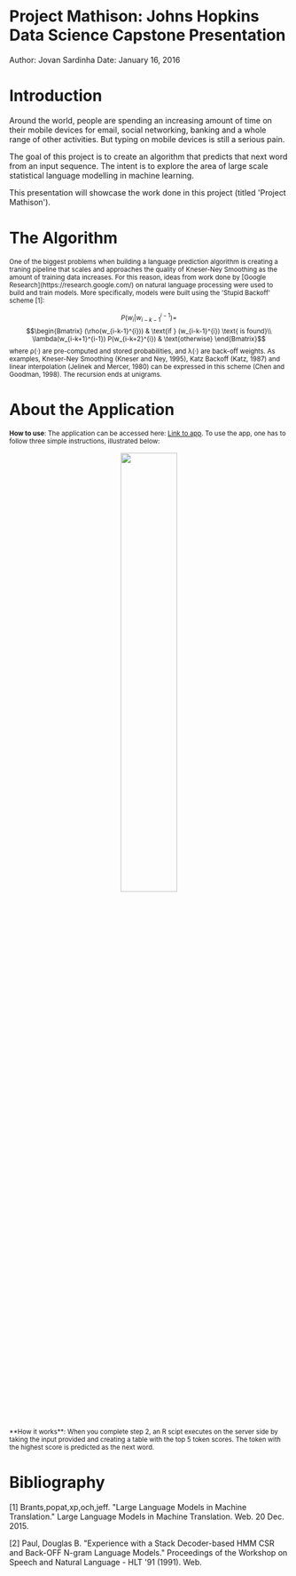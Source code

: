 Project Mathison: Johns Hopkins Data Science Capstone Presentation
========================================================
Author: Jovan Sardinha 
Date: January 16, 2016



Introduction
========================================================
Around the world, people are spending an increasing amount of time on their mobile devices for email, social networking, banking and a whole range of other activities. But typing on mobile devices is still a serious pain.

The goal of this project is to create an algorithm that predicts that next word from an input sequence. The intent is to explore the area of large scale statistical language modelling in machine learning.  

This presentation will showcase the work done in this project (titled 'Project Mathison'). 


The Algorithm 
========================================================
<small>
One of the biggest problems when building a language prediction algorithm is creating a traning pipeline that scales and approaches the quality of Kneser-Ney Smoothing as the amount of training data increases. For this reason, ideas from work done by [Google Research](https://research.google.com/) on natural language processing were used to build and train models. More specifically, models were built using the 'Stupid Backoff' scheme [1]:

$${P(w_{i}|w_{i-k-1}^{i-1}) = }$$
$$\begin{Bmatrix}
(\rho(w_{i-k-1}^{i}))   
& \text{if } (w_{i-k-1}^{i}) \text{ is found}\\
\lambda(w_{i-k+1}^{i-1}) P(w_{i-k+2}^{i}) & 
\text{otherwise}
\end{Bmatrix}$$
where ρ(·) are pre-computed and stored probabilities, and λ(·) are back-off weights. As examples, Kneser-Ney Smoothing (Kneser and Ney, 1995), Katz Backoff (Katz, 1987) and linear interpolation (Jelinek and Mercer, 1980) can be expressed in this scheme (Chen and Goodman, 1998). The recursion ends at unigrams.
</small>

About the Application
========================================================
<small>**How to use**: The application can be accessed here: [Link to app](https://jovan-sardinha.shinyapps.io/Project-Mathison/). To use the app, one has to follow three simple instructions, illustrated below: </small>
<div align = "center">
<img src="instructions.jpg" height="45%" width="45%"></img>
</div>
<small>**How it works**: When you complete step 2, an R scipt executes on the server side by taking the input provided and creating a table with the top 5 token scores. The token with the highest score is predicted as the next word. </small>

Bibliography
========================================================
[1] Brants,popat,xp,och,jeff. "Large Language Models in Machine Translation." Large Language Models in Machine Translation. Web. 20 Dec. 2015.

[2] Paul, Douglas B. "Experience with a Stack Decoder-based HMM CSR and Back-OFF N-gram Language Models." Proceedings of the Workshop on Speech and Natural Language - HLT '91 (1991). Web.




